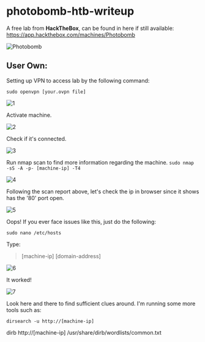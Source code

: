 # photobomb-htb-writeup
A free lab from **HackTheBox**, can be found in here if still available: https://app.hackthebox.com/machines/Photobomb

![Photobomb](https://user-images.githubusercontent.com/31168741/201704551-e765c5a7-c32e-43a4-bebc-23ff5f1825c7.png)

## User Own:
Setting up VPN to access lab by the following command:

`sudo openvpn [your.ovpn file]`

![1](https://user-images.githubusercontent.com/31168741/201707116-98e6a13c-2509-4771-9f91-15d231bf138e.PNG)

Activate machine.

![2](https://user-images.githubusercontent.com/31168741/201707154-ec4302dc-20a5-476e-8208-4502d0d672aa.PNG)

Check if it's connected.

![3](https://user-images.githubusercontent.com/31168741/201707188-ddf40cfa-5c10-4bb8-a89d-66c3c97f88e4.PNG)

Run nmap scan to find more information regarding the machine. `sudo nmap -sS -A -p- [machine-ip] -T4` 

![4](https://user-images.githubusercontent.com/31168741/201707217-7ce7997e-73c7-4c6d-956d-3f94bfa7d552.PNG)

Following the scan report above, let's check the ip in browser since it shows has the '80' port open.

![5](https://user-images.githubusercontent.com/31168741/201709583-ff4725a7-670d-48db-8f89-579762570e65.PNG)

Oops! If you ever face issues like this, just do the following:

`sudo nano /etc/hosts`

Type:

>[machine-ip] [domain-address]

![6](https://user-images.githubusercontent.com/31168741/201709609-1540dace-f0e3-40f7-ac46-b5d5c287da7c.PNG)

It worked!

![7](https://user-images.githubusercontent.com/31168741/201709634-60a6c24f-9139-490d-9e89-5ff1f21662bf.PNG)

Look here and there to find sufficient clues around. I'm running some more tools such as:

`dirsearch -u http://[machine-ip]`

dirb http://[machine-ip] /usr/share/dirb/wordlists/common.txt


